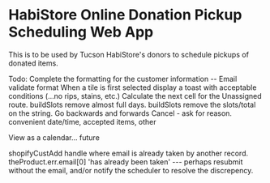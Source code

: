 # HabiStore Online Donation Pickup Scheduling Web App

This is to be used by Tucson HabiStore's donors to schedule pickups of donated items.

Todo:
Complete the formatting for the customer information
-- Email validate format
When a tile is first selected display a toast with acceptable conditions (...no rips, stains, etc.)
Calculate the next cell for the Unassigned route.
buildSlots remove almost full days.
buildSlots remove the slots/total on the string.
Go backwards and forwards
Cancel - ask for reason. convenient date/time, accepted items, other


View as a calendar... future

shopifyCustAdd handle where email is already taken by another record. theProduct.err.email[0] 'has already been taken'
--- perhaps resubmit without the email, and/or notify the scheduler to resolve the discrepency.


